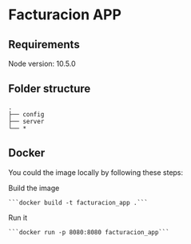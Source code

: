 # Facturacion APP

## Requirements
Node version: 10.5.0

## Folder structure

```
.
├── config
├── server
└── *
```

## Docker
You could the image locally by following these steps:

Build the image

    ```docker build -t facturacion_app .```
  
Run it

    ```docker run -p 8080:8080 facturacion_app```